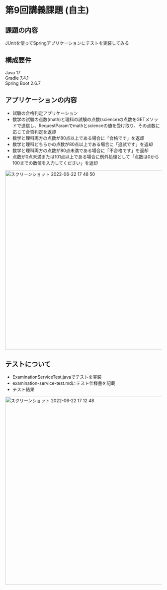 # 第9回講義課題 (自主)
## 課題の内容 
JUnitを使ってSpringアプリケーションにテストを実装してみる

## 構成要件
Java 17  
Gradle 7.4.1  
Spring Boot 2.6.7  

## アプリケーションの内容
- 試験の合格判定アプリケーション
- 数学の試験の点数(math)と理科の試験の点数(science)の点数をGETメソッドで送信し、RequestParamでmathとscienceの値を受け取り、その点数に応じて合否判定を返却
- 数学と理科両方の点数が80点以上である場合に「合格です」を返却
- 数学と理科どちらかの点数が80点以上である場合に「追試です」を返却
- 数学と理科両方の点数が80点未満である場合に「不合格です」を返却
- 点数が0点未満または101点以上である場合に例外処理として「点数は0から100までの数値を入力してください」を返却
<img width="577" alt="スクリーンショット 2022-06-22 17 48 50" src="https://user-images.githubusercontent.com/103230014/174989062-a19b2b2b-f50c-4e3f-b35d-82d6dc2ae93a.png">  

## テストについて
- ExaminationServiceTest.javaでテストを実装
- examination-service-test.mdにテスト仕様書を記載
- テスト結果  
<img width="604" alt="スクリーンショット 2022-06-22 17 12 48" src="https://user-images.githubusercontent.com/103230014/174989041-f93b1e24-39ed-4075-9a1e-5052ecfa5865.png">  


